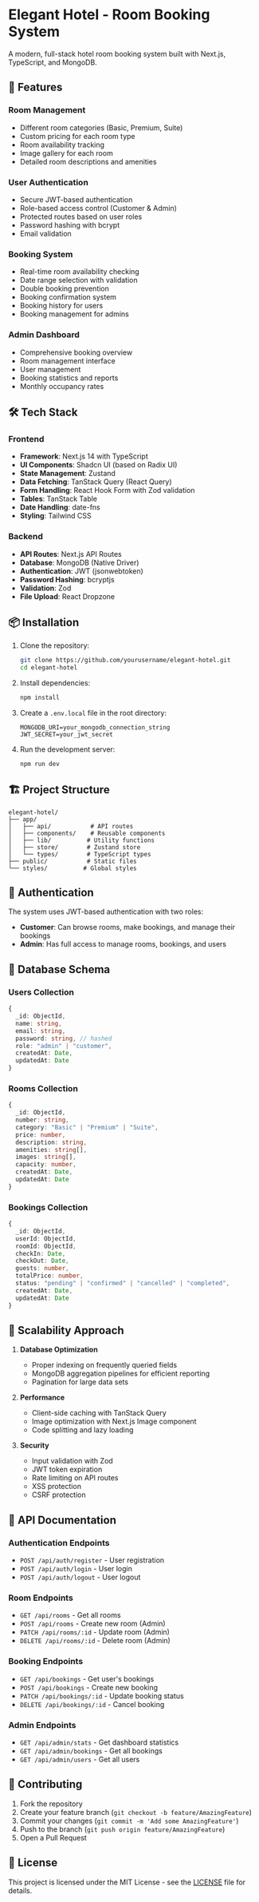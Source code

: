 # Elegant Hotel - Room Booking System

A modern, full-stack hotel room booking system built with Next.js, TypeScript, and MongoDB.

## 🌟 Features

### Room Management

- Different room categories (Basic, Premium, Suite)
- Custom pricing for each room type
- Room availability tracking
- Image gallery for each room
- Detailed room descriptions and amenities

### User Authentication

- Secure JWT-based authentication
- Role-based access control (Customer & Admin)
- Protected routes based on user roles
- Password hashing with bcrypt
- Email validation

### Booking System

- Real-time room availability checking
- Date range selection with validation
- Double booking prevention
- Booking confirmation system
- Booking history for users
- Booking management for admins

### Admin Dashboard

- Comprehensive booking overview
- Room management interface
- User management
- Booking statistics and reports
- Monthly occupancy rates

## 🛠 Tech Stack

### Frontend

- **Framework**: Next.js 14 with TypeScript
- **UI Components**: Shadcn UI (based on Radix UI)
- **State Management**: Zustand
- **Data Fetching**: TanStack Query (React Query)
- **Form Handling**: React Hook Form with Zod validation
- **Tables**: TanStack Table
- **Date Handling**: date-fns
- **Styling**: Tailwind CSS

### Backend

- **API Routes**: Next.js API Routes
- **Database**: MongoDB (Native Driver)
- **Authentication**: JWT (jsonwebtoken)
- **Password Hashing**: bcryptjs
- **Validation**: Zod
- **File Upload**: React Dropzone

## 📦 Installation

1. Clone the repository:

   ```bash
   git clone https://github.com/yourusername/elegant-hotel.git
   cd elegant-hotel
   ```

2. Install dependencies:

   ```bash
   npm install
   ```

3. Create a `.env.local` file in the root directory:

   ```env
   MONGODB_URI=your_mongodb_connection_string
   JWT_SECRET=your_jwt_secret
   ```

4. Run the development server:
   ```bash
   npm run dev
   ```

## 🏗 Project Structure

```
elegant-hotel/
├── app/
│   ├── api/           # API routes
│   ├── components/    # Reusable components
│   ├── lib/          # Utility functions
│   ├── store/        # Zustand store
│   └── types/        # TypeScript types
├── public/           # Static files
└── styles/          # Global styles
```

## 🔐 Authentication

The system uses JWT-based authentication with two roles:

- **Customer**: Can browse rooms, make bookings, and manage their bookings
- **Admin**: Has full access to manage rooms, bookings, and users

## 💾 Database Schema

### Users Collection

```typescript
{
  _id: ObjectId,
  name: string,
  email: string,
  password: string, // hashed
  role: "admin" | "customer",
  createdAt: Date,
  updatedAt: Date
}
```

### Rooms Collection

```typescript
{
  _id: ObjectId,
  number: string,
  category: "Basic" | "Premium" | "Suite",
  price: number,
  description: string,
  amenities: string[],
  images: string[],
  capacity: number,
  createdAt: Date,
  updatedAt: Date
}
```

### Bookings Collection

```typescript
{
  _id: ObjectId,
  userId: ObjectId,
  roomId: ObjectId,
  checkIn: Date,
  checkOut: Date,
  guests: number,
  totalPrice: number,
  status: "pending" | "confirmed" | "cancelled" | "completed",
  createdAt: Date,
  updatedAt: Date
}
```

## 🚀 Scalability Approach

1. **Database Optimization**

   - Proper indexing on frequently queried fields
   - MongoDB aggregation pipelines for efficient reporting
   - Pagination for large data sets

2. **Performance**

   - Client-side caching with TanStack Query
   - Image optimization with Next.js Image component
   - Code splitting and lazy loading

3. **Security**
   - Input validation with Zod
   - JWT token expiration
   - Rate limiting on API routes
   - XSS protection
   - CSRF protection

## 📝 API Documentation

### Authentication Endpoints

- `POST /api/auth/register` - User registration
- `POST /api/auth/login` - User login
- `POST /api/auth/logout` - User logout

### Room Endpoints

- `GET /api/rooms` - Get all rooms
- `POST /api/rooms` - Create new room (Admin)
- `PATCH /api/rooms/:id` - Update room (Admin)
- `DELETE /api/rooms/:id` - Delete room (Admin)

### Booking Endpoints

- `GET /api/bookings` - Get user's bookings
- `POST /api/bookings` - Create new booking
- `PATCH /api/bookings/:id` - Update booking status
- `DELETE /api/bookings/:id` - Cancel booking

### Admin Endpoints

- `GET /api/admin/stats` - Get dashboard statistics
- `GET /api/admin/bookings` - Get all bookings
- `GET /api/admin/users` - Get all users

## 👥 Contributing

1. Fork the repository
2. Create your feature branch (`git checkout -b feature/AmazingFeature`)
3. Commit your changes (`git commit -m 'Add some AmazingFeature'`)
4. Push to the branch (`git push origin feature/AmazingFeature`)
5. Open a Pull Request

## 📄 License

This project is licensed under the MIT License - see the [LICENSE](LICENSE) file for details.
